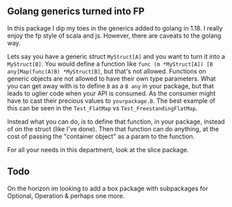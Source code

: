 ## Golang generics turned into FP

In this package I dip my toes in the generics added to golang in 1.18. I really enjoy the fp style of scala and js. However, there are caveats to the golang way.

Lets say you have a generic struct `MyStruct[A]` and you want to turn it into a `MyStruct[B]`. You would define a function like `func (m *MyStruct[A]) [B any]Map(func(A)B) *MyStruct[B]`, but that's not allowed. Functions on generic objects are not allowed to have their own type parameters. What you can get away with is to define `B` as a `B any` in your package, but that leads to uglier code when your API is consumed. As the consumer might have to cast their precious values to `yourpackage.B`. The best example of this can be seen in the `Test_FlatMap` vs `Test_FreestandingFlatMap`.

Instead what you can do, is to define that function, in your package, instead of on the struct (like I've done). Then that function can do anything, at the cost of passing the "container object" as a param to the function.

For all your needs in this department, look at the slice package.

## Todo

On the horizon im looking to add a box package with subpackages for Optional, Operation & perhaps one more.